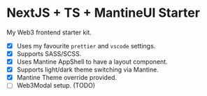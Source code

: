 # NextJS + TS + MantineUI Starter

My Web3 frontend starter kit.

- [x] Uses my favourite `prettier` and `vscode` settings.
- [x] Supports SASS/SCSS.
- [x] Uses Mantine AppShell to have a layout component.
- [x] Supports light/dark theme switching via Mantine.
- [x] Mantine Theme override provided.
- [ ] Web3Modal setup. (TODO)
